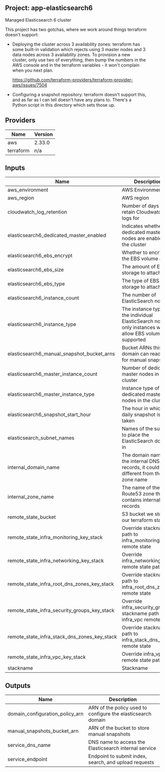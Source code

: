 ## Project: app-elasticsearch6

Managed Elasticsearch 6 cluster

This project has two gotchas, where we work around things terraform  
doesn't support:

- Deploying the cluster across 3 availability zones: terraform has  
  some built-in validation which rejects using 3 master nodes and 3  
  data nodes across 3 availability zones.  To provision a new  
  cluster, only use two of everything, then bump the numbers in the  
  AWS console and in the terraform variables - it won't complain  
  when you next plan.

  https://github.com/terraform-providers/terraform-provider-aws/issues/7504

- Configuring a snapshot repository: terraform doesn't support this,  
  and as far as I can tell doesn't have any plans to.  There's a  
  Python script in this directory which sets those up.

## Providers

| Name | Version |
|------|---------|
| aws | 2.33.0 |
| terraform | n/a |

## Inputs

| Name | Description | Type | Default | Required |
|------|-------------|------|---------|:-----:|
| aws\_environment | AWS Environment | `string` | n/a | yes |
| aws\_region | AWS region | `string` | `"eu-west-1"` | no |
| cloudwatch\_log\_retention | Number of days to retain Cloudwatch logs for | `string` | `90` | no |
| elasticsearch6\_dedicated\_master\_enabled | Indicates whether dedicated master nodes are enabled for the cluster | `string` | `"true"` | no |
| elasticsearch6\_ebs\_encrypt | Whether to encrypt the EBS volume at rest | `string` | n/a | yes |
| elasticsearch6\_ebs\_size | The amount of EBS storage to attach | `string` | `32` | no |
| elasticsearch6\_ebs\_type | The type of EBS storage to attach | `string` | `"gp2"` | no |
| elasticsearch6\_instance\_count | The number of ElasticSearch nodes | `string` | `"6"` | no |
| elasticsearch6\_instance\_type | The instance type of the individual ElasticSearch nodes, only instances which allow EBS volumes are supported | `string` | `"r4.xlarge.elasticsearch"` | no |
| elasticsearch6\_manual\_snapshot\_bucket\_arns | Bucket ARNs this domain can read/write for manual snapshots | `list` | `[]` | no |
| elasticsearch6\_master\_instance\_count | Number of dedicated master nodes in the cluster | `string` | `"2"` | no |
| elasticsearch6\_master\_instance\_type | Instance type of the dedicated master nodes in the cluster | `string` | `"c4.large.elasticsearch"` | no |
| elasticsearch6\_snapshot\_start\_hour | The hour in which the daily snapshot is taken | `string` | `1` | no |
| elasticsearch\_subnet\_names | Names of the subnets to place the ElasticSearch domain in | `list` | n/a | yes |
| internal\_domain\_name | The domain name of the internal DNS records, it could be different from the zone name | `string` | n/a | yes |
| internal\_zone\_name | The name of the Route53 zone that contains internal records | `string` | n/a | yes |
| remote\_state\_bucket | S3 bucket we store our terraform state in | `string` | n/a | yes |
| remote\_state\_infra\_monitoring\_key\_stack | Override stackname path to infra\_monitoring remote state | `string` | `""` | no |
| remote\_state\_infra\_networking\_key\_stack | Override infra\_networking remote state path | `string` | `""` | no |
| remote\_state\_infra\_root\_dns\_zones\_key\_stack | Override stackname path to infra\_root\_dns\_zones remote state | `string` | `""` | no |
| remote\_state\_infra\_security\_groups\_key\_stack | Override infra\_security\_groups stackname path to infra\_vpc remote state | `string` | `""` | no |
| remote\_state\_infra\_stack\_dns\_zones\_key\_stack | Override stackname path to infra\_stack\_dns\_zones remote state | `string` | `""` | no |
| remote\_state\_infra\_vpc\_key\_stack | Override infra\_vpc remote state path | `string` | `""` | no |
| stackname | Stackname | `string` | n/a | yes |

## Outputs

| Name | Description |
|------|-------------|
| domain\_configuration\_policy\_arn | ARN of the policy used to configure the elasticsearch domain |
| manual\_snapshots\_bucket\_arn | ARN of the bucket to store manual snapshots |
| service\_dns\_name | DNS name to access the Elasticsearch internal service |
| service\_endpoint | Endpoint to submit index, search, and upload requests |

